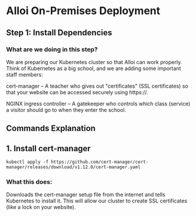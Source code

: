 # Alloi On-Premises Deployment
## Step 1: Install Dependencies
### What are we doing in this step?
We are preparing our Kubernetes cluster so that Alloi can work properly.
Think of Kubernetes as a big school, and we are adding some important staff members:

cert-manager – A teacher who gives out "certificates" (SSL certificates) so that your website can be accessed securely using https://.

NGINX ingress controller – A gatekeeper who controls which class (service) a visitor should go to when they enter the school.

## Commands Explanation
## 1. Install cert-manager
```
kubectl apply -f https://github.com/cert-manager/cert-manager/releases/download/v1.12.0/cert-manager.yaml
```
### What this does:
Downloads the cert-manager setup file from the internet and tells Kubernetes to install it.
This will allow our cluster to create SSL certificates (like a lock on your website).




